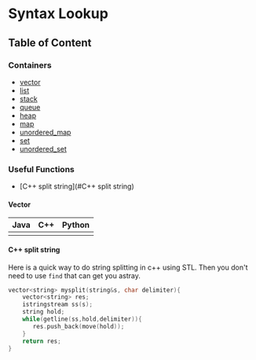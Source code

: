 # Syntax Lookup

## Table of Content

### Containers

- [vector](#vector)
- [list](#list)
- [stack](#stack)
- [queue](#queue)
- [heap](#heap)
- [map](#map)
- [unordered_map](#unordered_map)
- [set](#set)
- [unordered_set](#unordered_set)

### Useful Functions

- [C++ split string](#C++ split string)



#### Vector

| Java | C++  | Python |
| ---- | ---- | ------ |
|      |      |        |



#### C++ split string

Here is a quick way to do string splitting in c++ using STL. Then you don't need to use ```find``` that can get you astray. 

```C++
vector<string> mysplit(string&s, char delimiter){
    vector<string> res;
    istringstream ss(s);
    string hold;
    while(getline(ss,hold,delimiter)){
       res.push_back(move(hold)); 
    }
    return res;
}
```


